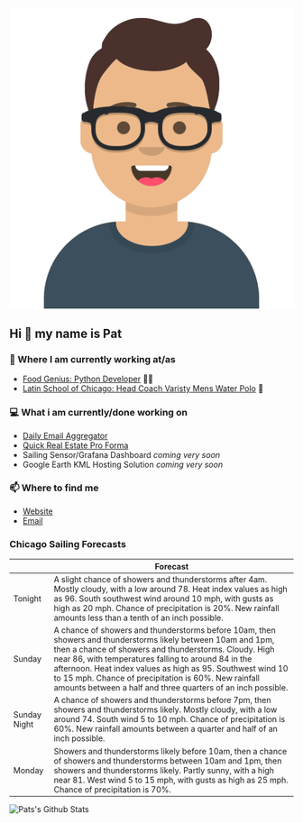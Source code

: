 [![Social banner for p-j-falconer](https://raw.githubusercontent.com/P-J-FALCONER/P-J-FALCONER/master/assets/avataaars.svg)](https://patfalconer.com/)
## Hi :wave: my name is Pat

### 💼 Where I am currently working at/as
- [Food Genius: Python Developer](https://getfoodgenius.com/) 🍔🐍
- [Latin School of Chicago: Head Coach Varisty Mens Water Polo](https://www.latinschool.org/) 🤽


### 💻 What i am currently/done working on
 - [Daily Email Aggregator](https://github.com/P-J-FALCONER/dott_daily_mail)
 - [Quick Real Estate Pro Forma](https://github.com/P-J-FALCONER/henry)
 - Sailing Sensor/Grafana Dashboard *coming very soon*
 - Google Earth KML Hosting Solution *coming very soon*

### 📫 Where to find me
 - [Website](https://patfalconer.com/)
 - [Email](mailto:patrick.j.falconer@gmail.com)


### Chicago Sailing Forecasts
|   | Forecast  |
|---|---|
| Tonight | A slight chance of showers and thunderstorms after 4am. Mostly cloudy, with a low around 78. Heat index values as high as 96. South southwest wind around 10 mph, with gusts as high as 20 mph. Chance of precipitation is 20%. New rainfall amounts less than a tenth of an inch possible. |
| Sunday | A chance of showers and thunderstorms before 10am, then showers and thunderstorms likely between 10am and 1pm, then a chance of showers and thunderstorms. Cloudy. High near 86, with temperatures falling to around 84 in the afternoon. Heat index values as high as 95. Southwest wind 10 to 15 mph. Chance of precipitation is 60%. New rainfall amounts between a half and three quarters of an inch possible. |
| Sunday Night | A chance of showers and thunderstorms before 7pm, then showers and thunderstorms likely. Mostly cloudy, with a low around 74. South wind 5 to 10 mph. Chance of precipitation is 60%. New rainfall amounts between a quarter and half of an inch possible. |
| Monday | Showers and thunderstorms likely before 10am, then a chance of showers and thunderstorms between 10am and 1pm, then showers and thunderstorms likely. Partly sunny, with a high near 81. West wind 5 to 15 mph, with gusts as high as 25 mph. Chance of precipitation is 70%. |

![Pats's Github Stats](https://github-readme-stats.vercel.app/api?username=p-j-falconer&show_icons=true&theme=radical)
